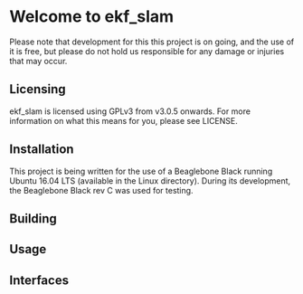 # Welcome to ekf_slam
Please note that development for this this project is on going, and the use of
it is free, but please do not hold us responsible for any damage or injuries that
may occur.

## Licensing
ekf_slam is licensed using GPLv3 from v3.0.5 onwards. For more
information on what this means for you, please see LICENSE.

## Installation
This project is being written for the use of a Beaglebone Black running Ubuntu 16.04 LTS
(available in the Linux directory). 
During its development, the Beaglebone Black rev C was used for testing.

## Building

## Usage

## Interfaces
